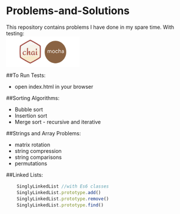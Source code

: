 # Problems-and-Solutions
This repository contains problems I have done in my spare time. With testing:
<img src="assets/chaijs-mocha.png" alt="Drawing" style="max-width: 200px;display: block;"/>


##To Run Tests:
- open index.html in your browser

##Sorting Algorithms:
- Bubble sort
- Insertion sort
- Merge sort - recursive and iterative

##Strings and Array Problems:
- matrix rotation
- string compression
- string comparisons
- permutations

##Linked Lists:
```javascript
    SinglyLinkedList //with Es6 classes
    SinglyLinkedList.prototype.add()
    SinglyLinkedList.prototype.remove()
    SinglyLinkedList.prototype.find()
```
